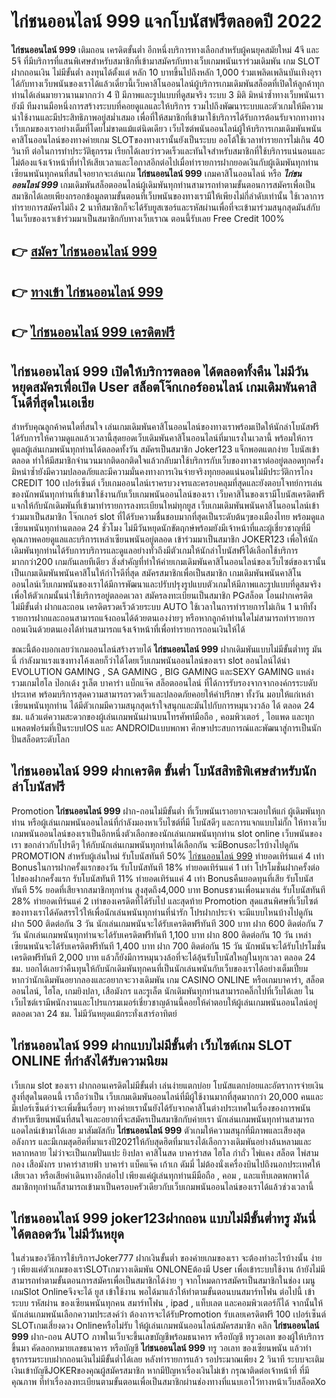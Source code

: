 # ไก่ชนออนไลน์ 999  แจกโบนัสฟรีตลอดปี 2022

**ไก่ชนออนไลน์ 999** เติมถอน เครดิตขั้นต่ำ  อีกหนึ่งบริการทางเลือกสำหรับผู้คนยุคสมัยใหม่ 4จี และ 5จี ที่มีบริการที่แสนพิเศษสำหรับสมาชิกที่เข้ามาสมัครกับทางเว็บเกมพนันเราร่วมเดิมพัน เกม SLOT  ฝากถอนเงิน ไม่มีขั้นต่ำ ลงทุนได้ตั้งแต่ หลัก 10 บาทขึ้นไปถึงหลัก 1,000 ร่วมเพลิดเพลินบันเทิงอุราได้กับทางเว็บพนันของเราได้แล้วเดี๋ยวนี้เว็บคาสิโนออนไลน์ผู้บริการเกมเดิมพันสล็อตที่เปิดให้ลูกค้าทุกท่านได้เล่นมายาวนานมากกว่า 4 ปี มีภาพและรูปแบบที่ดูสมจริง ระบบ 3 มิติ
มิหนำซ้ำทางเว็บพนันเรายังมี ทีมงานมือหนึ่งการสร้างระบบที่คอยดูแลและให้บริการ  รวมไปถึงพัฒนาระบบและตัวเกมให้มีความน่าใช้งานและมีประสิทธิภาพอยู่สม่ำเสมอ เพื่อที่ให้สมาชิกที่เข้ามาใช้บริการได้รับการต้อนรับจากทางทางเว็บเกมของเราอย่างเต็มที่โดยไม่ขาดแม้แต่นิดเดียว เว็บไซต์พนันออนไลน์ผู้ให้บริการเกมเดิมพันพนันคาสิโนออนไลน์ของทางค่ายเกม  SLOTของทางเรานั้นยังเป็นระบบ ออโต้ใช้เวลาทำรายการไม่เกิน 40 วินาที ต่อในการทำประวัติธุกรรม เรียกได้เลยว่ารวดเร็วและทันใจสำหรับสมาชิกที่ใช้บริการแน่นอนและไม่ต้องแจ้งเจ้าหน้าที่ทำให้เสียเวลาและโอกาสอีกต่อไปเมื่อทำรายการฝากยอดเงินกับผู้เดิมพันทุกท่าน
เซียนพนันทุกคนที่สนใจอยากจะเล่นเกม **ไก่ชนออนไลน์ 999** เกมคาสิโนออนไลน์ หรือ ***ไก่ชนออนไลน์ 999*** เกมเดิมพันสล็อตออนไลน์ผู้เดิมพันทุกท่านสามารถทำตามขั้นตอนการสมัครเพื่อเป็นสมาชิกได้เลยเพียงกรอกข้อมูลตามขั้นตอนที่เว็บพนันของทางเรามีให้เพียงไม่กี่ลำดับเท่านั้น ใช้เวลาการทำรายการสมัครไม่ถึง 2 นาทีสมาชิกก็จะได้รับยูสเซอร์และรหัสผ่านเพื่อที่จะเข้ามาร่วมสนุกสุดมันส์กับในเว็บของเราเข้าร่วมมาเป็นสมาชิกกับทางเว็บเราณ ตอนนี้รับเลย Free Credit 100%

## 👉 [สมัคร ไก่ชนออนไลน์ 999](https://archa888.com/)
## 👉 [ทางเข้า ไก่ชนออนไลน์ 999](https://archa888.com/)
## 👉 [ไก่ชนออนไลน์ 999 เครดิตฟรี](https://archa888.com/)

## ไก่ชนออนไลน์ 999 เปิดให้บริการตลอด ได้ตลอดทั้งคืน ไม่มีวันหยุดสมัครเพื่อเปิด User สล็อตโจ๊กเกอร์ออนไลน์ เกมเดิมพันคาสิโนดีที่สุดในเอเชีย

สำหรับคุณลูกค้าคนใดที่สนใจ เล่นเกมเดิมพันคาสิโนออนไลน์ของทางเราพร้อมเปิดให้นักล่าโบนัสฟรีได้รับการให้ความดูแลแล้วเวลานี้สุดยอดเว็บเดิมพันคาสิโนออนไลน์ที่มาแรงในเวลานี้ พร้อมให้การดูแลผู้เล่นเกมพนันทุกท่านได้ตลอดทั้งวัน สมัครเป็นสมาชิก Joker123 แจ็กพอตแตกง่าย โบนัสเข้าตลอด ทำให้มีสมาชิกจำนวนมากติดอกติดใจแล้วกลับมาใช้บริการกับเว็บของทางเราต่ออยู่ตลอดทุกครั้ง มิหนำซ้ำยังมีความปลอดภัยและมีความมั่นคงทางการเงินจ่ายจริงทุกยอดแน่นอนไม่มีประวัติการโกง CREDIT 100 เปอร์เซ็นต์ เว็บเกมออนไลน์เราครบวงจรและครอบคลุมที่สุดและยังตอบโจทย์การเล่นของนักพนันทุกท่านที่เข้ามาใช้งานกับเว็บเกมพนันออนไลน์ของเรา
เว็บคาสิโนของเรามีโบนัสเครดิตฟรีแจกให้กับนักเดิมพันที่เข้ามาทำรายการลงทะเบียนใหม่ทุกยูส เว็บเกมเดิมพันพนันคาสิโนออนไลน์เข้าร่วมมาเป็นสมาชิก โจ๊กเกอร์ slot ที่ได้รับความชื่นชอบมากที่สุดเป็นระดับต้นๆของเมืองไทย พร้อมดูแลเซียนพนันทุกท่านตลอด 24 ชั่วโมง ไม่มีวันหยุดนักขัตฤกษ์พร้อมยังมีเจ้าหน้าที่และผู้เชี่ยวชาญที่มีคุณภาพคอยดูแลและบริการเหล่าเซียนพนันอยู่ตลอด เข้าร่วมมาเป็นสมาชิก JOKER123 เพื่อให้นักเดิมพันทุกท่านได้รับการบริการและดูแลอย่างทั่วถึงมีตัวเกมให้นักล่าโบนัสฟรีได้เลือกใช้บริการมากกว่า200 เกมกันเลยทีเดียว
สิ่งสำคัญที่ทำให้ค่ายเกมเดิมพันคาสิโนออนไลน์ของเว็บไซต์ของเรานั้นเป็นเกมเดิมพันพนันคาสิโนให้กำไรดีที่สุด สมัครสมาชิกเพื่อเป็นสมาชิก  เกมเดิมพันพนันคาสิโนออนไลน์เว็บเกมพนันของเราได้มีการพัฒนาและปรับปรุงรูปแบบตัวเกมให้มีภาพและรูปแบบที่ดูสมจริงเพื่อให้ตัวเกมนั้นน่าใช้บริการอยู่ตลอดเวลา สมัครลงทะเบียนเป็นสมาชิก PGสล็อต โอนฝากเครดิต ไม่มีขั้นต่ำ ฝากและถอน เครดิตรวดเร็วด้วยระบบ AUTO ใช้เวลาในการทำรายการไม่เกิน 1 นาทีทั้งรายการฝากและถอนสามารถแจ้งถอนได้ด้วยตนเองง่ายๆ หรือหากลูกค้าท่านใดไม่สามารถทำรายการถอนเงินด้วยตนเองได้ท่านสามารถแจ้งเจ้าหน้าที่เพื่อทำรายการถอนเงินให้ได้

ขณะนี้ต้องบอกเลยว่าเกมออนไลน์สร้างรายได้ **ไก่ชนออนไลน์ 999** ฝากเดิมพันแบบไม่มีขั้นต่ำทรู มันนี่ กำลังมาแรงแซงทางโค้งเลยก็ว่าได้โดยเว็บเกมพนันออนไลน์ของเรา slot ออนไลน์ได้นำ EVOLUTION GAMING , SA GAMING , BIG GAMING และSEXY GAMING แหล่งรวมเกมไฮโล ป๊อกเด้ง รูเล็ต บาคาร่า แบ็กแจ๊ค สล็อตออนไลน์ ที่ได้การรับรองจากจากองค์กรระบดับประเทศ พร้อมบริการสุดความสามารถรวดเร็วและปลอดภัยคอยให้คำปรึกษา ทั้งวัน มอบให้แก่เหล่าเซียนพนันทุกท่าน ได้มีตัวเกมมีความสนุกสุดเร้าใจสนุกและมันไปกับการหมุนวงวล้อ ได้ ตลอด 24 ชม. แล้วแต่ความสะดวกของผู้เล่นเกมพนันผ่านบนโทรศัพท์มือถือ , คอมพิวเตอร์ , ไอแพด และทุกแพลตฟอร์มที่เป็นระบบIOS และ ANDROIDแบบพกพา ศึกษาประสบการณ์และพัฒนาสู่การเป็นนักปั่นสล็อตระดับโลก

## ไก่ชนออนไลน์ 999 ฝากเครดิต ขั้นต่ำ โบนัสสิทธิพิเศษสำหรับนักล่าโบนัสฟรี

 Promotion  **ไก่ชนออนไลน์ 999** ฝาก-ถอนไม่มีขั้นต่ำ ที่เว็บพนันเราอยากจะมอบให้แก่  ผู้เดิมพันทุกท่าน หรือผู้เล่นเกมพนันออนไลน์ที่กำลังมองหาเว็บไซต์ที่มี โบนัสดีๆ และการแจกแบบไม่กั๊ก ให้ทางเว็บเกมพนันออนไลน์ของเราเป็นอีกหนึ่งตัวเลือกของนักเล่นเกมพนันทุกท่าน slot online เว็บพนันของเรา ขอกล่าวกับโปรดีๆ ให้กับนักเล่นเกมพนันทุกท่านได้เลือกกัน จะมีBonusอะไรบ้างไปดูกัน
 PROMOTION สำหรับผู้เล่นใหม่ รับโบนัสทันที 50% [ไก่ชนออนไลน์ 999](https://archa888.com/) ทำยอดเทิร์นแค่ 4 เท่า
Bonusในการฝากครั้งแรกของวัน รับโบนัสทันที 18% ทำยอดเทิร์นแค่ 1 เท่า
โปรโมชั่นฝากครั้งต่อไปของฝากครั้งแรก รับโบนัสทันที 11% ทำยอดเทิร์นแค่ 4 เท่า
Bonusคืนยอดทุนที่เสีย รับโบนัสทันที 5% ยอดที่เสียจากสมาชิกทุกท่าน สูงสุดถึง4,000 บาท
Bonusชวนเพื่อนมาเล่น รับโบนัสทันที 28% ทำยอดเทิร์นแค่ 2 เท่าของเครดิตที่ได้รับไป
และสุดท้าย Promotion สุดแสนพิศษที่เว็บไซต์ของทางเราได้คัดสรรไว้ให้เพื่อนักเล่นพนันทุกท่านที่น่ารัก โปรฝากประจำ จะมีแบบไหนบ้างไปดูกัน
ฝาก 500 ติดต่อกัน 3 วัน นักเล่นเกมพนันจะได้รับเครดิตฟรีทันที 300 บาท
ฝาก 600 ติดต่อกัน 7 วัน นักเล่นเกมพนันทุกท่านจะได้รับเครดิตฟรีทันที 1,100 บาท
ฝาก 800 ติดต่อกัน 10 วัน เหล่าเซียนพนันจะได้รับเครดิตฟรีทันที 1,400 บาท
ฝาก 700 ติดต่อกัน 15 วัน นักพนันจะได้รับโปรโมชั่นเครดิตฟรีทันที 2,000 บาท
แล้วก็ยังมีการหมุนวงล้อที่จะได้ลุ้นรับโบนัสใหญ่ในทุกเวลา ตลอด 24 ชม. บอกได้เลยว่าคืนทุนให้กับนักเดิมพันทุกคนที่เป็นนักเล่นพนันกับเว็บของเราได้อย่างเต็มเปี่ยม หากว่านักเดิมพันอยากลองและอยากจะวางเดิมพัน เกม CASINO ONLINE หรือเกมบาคาร่า, สล็อตออนไลน์, ไฮโล, เกมยิงปลา, เสือมังกร และรูเล็ต นักเดิมพันทุกท่านสามารถคลิ๊กไปที่เว็บได้เลย ในเว็บไซต์เรามีพนักงานและโปรแกรมเมอร์เชี่ยวชาญด้านนี้คอยให้คำตอบให้ผู้เล่นเกมพนันออนไลน์อยู่ ตลอดเวลา 24 ชม. ไม่มีวันหยุดแม้กระทั่งเสาร์อาทิตย์

## ไก่ชนออนไลน์ 999 ฝากแบบไม่มีขั้นต่ำ  เว็บไซต์เกม SLOT ONLINE ที่กำลังได้รับความนิยม

เว็บเกม slot ของเรา ฝากถอนเครดิตไม่มีขั้นต่ำ เล่นง่ายแตกบ่อย โบนัสแตกบ่อยและอัตราการจ่ายเงินสูงที่สุดในตอนนี้ เราถือว่าเป็น เว็บเกมเดิมพันออนไลน์ที่มีผู้ใช้งานมากที่สุดมากกว่า 20,000 คนและมีเปอร์เซ็นต์ว่าจะเพิ่มขึ้นเรื่อยๆ ทางค่ายเรานั้นยังได้รับจากคาสิโนต่างประเทศในเรื่องของการพนัน สำหรับเซียนพนันที่สนใจและอยากที่จะสมัครเป็นสมาชิกกับค่ายเรา นักเล่นเกมพนันทุกท่านสามารถแอดไลน์เข้ามาได้เลย
	มาสัมผัสกับ **ไก่ชนออนไลน์ 999** ตัวเกมให้ความสนุกที่มีภาพและเสียงสุดอลังการ และมีเกมสุดฮิตที่มาแรงปี2021ให้กับสุดฮิตที่มาแรงได้เลือกวางเดิมพันอย่างล้นหลามและหลากหลาย  ไม่ว่าจะเป็นเกมปั่นแปะ ยิงปลา คาสิโนสด บาคาร่าสด ไฮโล กำถั่ว ไพ่แคง สล็อต ไพ่สามกอง เสือมังกร บาคาร่าสายฟ้า บาคาร่า แบ็คแจ๊ค เก้าเก ดัมมี่ ไม่ต้องนั่งเครื่องบินไปถึงนอกประเทศให้เสียเวลา หรือเสียค่าเดินทางอีกต่อไป เพียงแค่ผู้เล่นทุกท่านมีมือถือ , คอม , และแท็บเลตพกพาได้สมาชิกทุกท่านก็สามารถเข้ามาเป็นครอบครัวเดียวกับเว็บเกมพนันออนไลน์ของเราได้แล้วช่วงเวลานี้

## ไก่ชนออนไลน์ 999 joker123ฝากถอน แบบไม่มีขั้นต่ำทรู มันนี่ได้ตลอดวัน ไม่มีวันหยุด

ในส่วนของวิธีการใช้บริการJoker777 ฝากเงินขั้นต่ำ ของค่ายเกมของเรา จะต้องทำอะไรบ้างนั้น ง่าย ๆ เพียงแค่ตัวเกมของเราSLOTเกมวางเดิมพัน ONLONEต้องมี User เพื่อเข้าระบบใช้งาน ถ้ายังไม่มีสามารถทำตามขั้นตอนการสมัครเพื่อเป็นสมาชิกได้ง่าย ๆ จากโหมดการสมัครเป็นสมาชิกในช่อง เมนู เกมSlot Onlineจึงจะได้ ยูส เข้าใช้งาน พอได้มาแล้วให้ทำตามขั้นตอนบนสมาร์ทโฟน ต่อไปนี้
เข้าระบบ รหัสผ่าน  ของเซียนพนันทุกคน สมาร์ทโฟน , ipad , แท็บเลต และคอมพิวเตอร์ก็ได้
จากนั้นให้นักเล่นเกมพนันเลือกความประสงค์ว่า ต้องการจะได้รับPromotion รับเลยเครดิตฟรี 100 เปอร์เซ็นต์ SLOTเกมเสี่ยงดวง Onlineหรือไม่รับ
ให้ผู้เล่นเกมพนันออนไลน์สมัครสมาชิก คลิก **ไก่ชนออนไลน์ 999** ฝาก-ถอน AUTO ภาพในเว็บจะขึ้นเลขบัญชีพร้อมธนาคาร หรือบัญชี ทรูวอเลท ของผู้ให้บริการขึ้นมา
คัดลอกหมายเลขธนาคาร หรือบัญชี **ไก่ชนออนไลน์ 999** ทรู วอเลท ของเซียนพนัน แล้วทำธุรกรรมระบบฝากถอนเงินไม่มีขั้นต่ำได้เลย
หลังทำรายการแล้ว รอประมาณเพียง 2 วินาที ระบบจะเติมเงินเข้าบัญชีJOKERของคุณผู้สมัครสมาชิก
หากมีปัญหาเรื่องเงินไม่เข้า กรุณาติดต่อเจ้าหน้าที่ ที่มีคุณภาพ ที่ทำเรื่องลงทะเบียนตามขั้นตอนเพื่อเป็นสมาชิกผ่านช่องทางที่แนบเอาไว้ทางหน้าเว็บสล็อตXo



